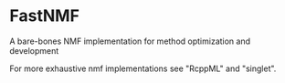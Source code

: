 # FastNMF
A bare-bones NMF implementation for method optimization and development

For more exhaustive nmf implementations see "RcppML" and "singlet".
